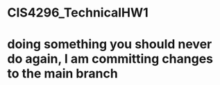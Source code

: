 # CIS4296_TechnicalHW1
# doing something you should never do again, I am committing changes to the main branch
